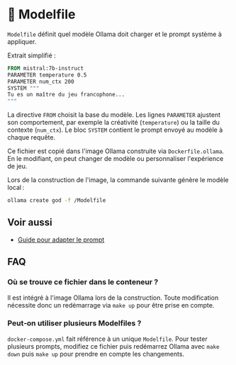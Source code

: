 # 📑 Modelfile

`Modelfile` définit quel modèle Ollama doit charger et le prompt système à appliquer.

Extrait simplifié :
```Dockerfile
FROM mistral:7b-instruct
PARAMETER temperature 0.5
PARAMETER num_ctx 200
SYSTEM """
Tu es un maître du jeu francophone...
"""
```

La directive `FROM` choisit la base du modèle. Les lignes `PARAMETER` ajustent son comportement, par exemple la créativité (`temperature`) ou la taille du contexte (`num_ctx`). Le bloc `SYSTEM` contient le prompt envoyé au modèle à chaque requête.

Ce fichier est copié dans l'image Ollama construite via `Dockerfile.ollama`. En le modifiant, on peut changer de modèle ou personnaliser l'expérience de jeu.

Lors de la construction de l'image, la commande suivante génère le modèle local :

```bash
ollama create god -f /Modelfile
```

## Voir aussi

- [Guide pour adapter le prompt](../guides/adapter-prompt.md)

## FAQ

### Où se trouve ce fichier dans le conteneur ?

Il est intégré à l'image Ollama lors de la construction. Toute modification nécessite donc un redémarrage via `make up` pour être prise en compte.

### Peut‑on utiliser plusieurs Modelfiles ?

`docker-compose.yml` fait référence à un unique `Modelfile`. Pour tester plusieurs prompts, modifiez ce fichier puis redémarrez Ollama avec `make down` puis `make up` pour prendre en compte les changements.
